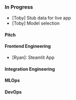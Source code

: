 ### In Progress
- [Toby] Stub data for live app
- [Toby] Model selection

#### Pitch

#### Frontend Engineering
- [Ryan]: Steamlit App

#### Integration Engineering

#### MLOps

#### DevOps
